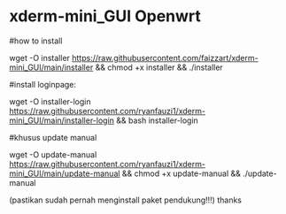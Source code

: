 # xderm-mini_GUI Openwrt

#how to install

wget -O installer https://raw.githubusercontent.com/faizzart/xderm-mini_GUI/main/installer && chmod +x installer && ./installer

#install loginpage:

wget -O installer-login https://raw.githubusercontent.com/ryanfauzi1/xderm-mini_GUI/main/installer-login && bash installer-login

#khusus update manual

wget -O update-manual https://raw.githubusercontent.com/ryanfauzi1/xderm-mini_GUI/main/update-manual && chmod +x update-manual && ./update-manual

(pastikan sudah pernah menginstall paket pendukung!!!)
thanks
